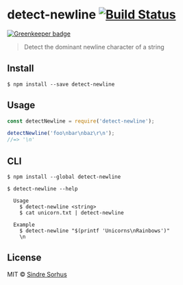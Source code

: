 # detect-newline [![Build Status](https://travis-ci.org/sindresorhus/detect-newline.svg?branch=master)](https://travis-ci.org/sindresorhus/detect-newline)

[![Greenkeeper badge](https://badges.greenkeeper.io/blakeembrey/detect-newline.svg)](https://greenkeeper.io/)

> Detect the dominant newline character of a string


## Install

```
$ npm install --save detect-newline
```


## Usage

```js
const detectNewline = require('detect-newline');

detectNewline('foo\nbar\nbaz\r\n');
//=> '\n'
```


## CLI

```
$ npm install --global detect-newline
```

```
$ detect-newline --help

  Usage
    $ detect-newline <string>
    $ cat unicorn.txt | detect-newline

  Example
    $ detect-newline "$(printf 'Unicorns\nRainbows')"
    \n
```


## License

MIT © [Sindre Sorhus](http://sindresorhus.com)
